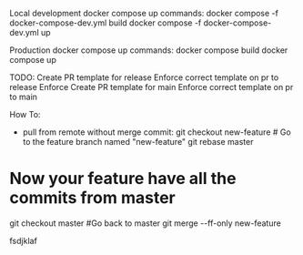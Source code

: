 Local development docker compose up commands:
docker compose -f docker-compose-dev.yml build
docker compose -f docker-compose-dev.yml up

Production docker compose up commands:
docker compose build
docker compose up

TODO:
Create PR template for release
Enforce correct template on pr to release
Enforce
Create PR template for main
Enforce correct template on pr to main

How To:

- pull from remote without merge commit:
  git checkout new-feature # Go to the feature branch named "new-feature"
  git rebase master

# Now your feature have all the commits from master

git checkout master #Go back to master
git merge --ff-only new-feature

fsdjklaf
